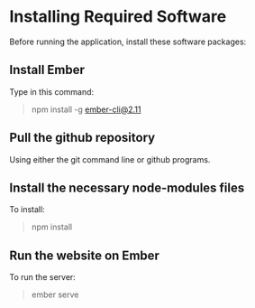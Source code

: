 # Installing Required Software

Before running the application, install these software packages:

## Install Ember

Type in this command:  

> npm install -g ember-cli@2.11

## Pull the github repository

Using either the git command line or github programs.
  
## Install the necessary node-modules files

To install:

> npm install

## Run the website on Ember

To run the server:

> ember serve
